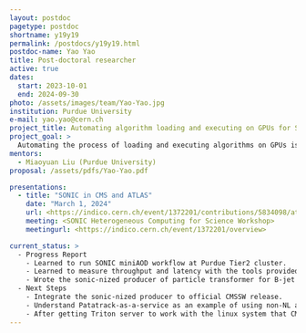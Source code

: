 ```yaml
---
layout: postdoc
pagetype: postdoc
shortname: y19y19
permalink: /postdocs/y19y19.html
postdoc-name: Yao Yao
title: Post-doctoral researcher
active: true
dates:
  start: 2023-10-01
  end: 2024-09-30
photo: /assets/images/team/Yao-Yao.jpg
institution: Purdue University
e-mail: yao.yao@cern.ch
project_title: Automating algorithm loading and executing on GPUs for SONIC
project_goal: >
  Automating the process of loading and executing algorithms on GPUs is an essential aspect of the SONIC project. SONIC, short for Services for Optimized Network Inference on Coprocessors, aims to optimize computing resource utilization for large-scale data processing involving the use of ML and non-ML algorithms to identify and categorize reconstructed particles from collisions.
mentors:
  - Miaoyuan Liu (Purdue University)
proposal: /assets/pdfs/Yao-Yao.pdf

presentations:
  - title: "SONIC in CMS and ATLAS"
    date: "March 1, 2024"
    url: <https://indico.cern.ch/event/1372201/contributions/5834098/attachments/2811033/4906211/SONIC%20in%20CMS%20and%20ATLAS.pdf>
    meeting: <SONIC Heterogeneous Computing for Science Workshop>
    meetingurl: <https://indico.cern.ch/event/1372201/overview>

current_status: >
  - Progress Report
    - Learned to run SONIC miniAOD workflow at Purdue Tier2 cluster.
    - Learned to measure throughput and latency with the tools provided to measure miniAOD workflow for both GPU triton server and CPU direct inference, and interpret the performance.
    - Wrote the sonic-nized producer of particle transformer for B-jet tagging in Run 3 miniAOD workflow. Tested its performance for both GPU triton server and CPU direct inference with CMSSW_14_1_0_pre0 and a 2023 TTbar MC sample.
  - Next Steps
    - Integrate the sonic-nized producer to official CMSSW release.
    - Understand Patatrack-as-a-service as an example of using non-NL algorithm on GPU server. 
    - After getting Triton server to work with the linux system that CMSSW is working on, will start to discuss with SONIC team about how to implement automation on algorithm loading and execution. 
---
```

